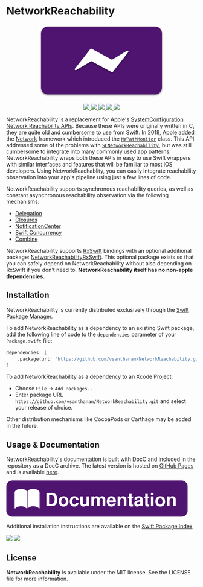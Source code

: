 # NetworkReachability

<p align="center">
    <img width="330" height="190" src="Images/Card.svg">
    <br />
    <br />
    <a href="https://github.com/vsanthanam/NetworkReachability/blob/main/LICENSE">
        <img src="https://img.shields.io/github/license/vsanthanam/NetworkReachability" />
    </a>
    <a href="https://github.com/vsanthanam/NetworkReachability/releases">
        <img src="https://img.shields.io/github/v/release/vsanthanam/NetworkReachability" />
    </a>
    <a href="https://github.com/vsanthanam/NetworkReachability/actions/workflows/swift.yml">
        <img src="https://img.shields.io/github/workflow/status/vsanthanam/NetworkReachability/Swift" />
    </a>
    <a href="https://swift.org">
        <img src="https://img.shields.io/badge/swift-5.6-critical" />
    </a>
    <a href="https://developer.apple.com">
        <img src="https://img.shields.io/badge/platform-iOS%2011%20%7C%20macOS%2010.13%20%7C%20tvOS%2011%20%7C%20watchOS%204-lightgrey" />
    </a>
</p>

NetworkReachability is a replacement for Apple's [SystemConfiguration](https://developer.apple.com/documentation/systemconfiguration) [Network Reachability APIs](https://developer.apple.com/documentation/systemconfiguration/scnetworkreachability?language=swift). Because these APIs were originally written in C, they are quite old and cumbersome to use from Swift. In 2018, Apple added the [Network](https://developer.apple.com/documentation/network) framework which introduced the [`NWPathMonitor`](https://developer.apple.com/documentation/network/nwpathmonitor) class. This API addressed some of the problems with [`SCNetworkReachability`](https://developer.apple.com/documentation/systemconfiguration/scnetworkreachability?language=swift), but was still cumbersome to integrate into many commonly used app patterns. NetworkReachability wraps both these APIs in easy to use Swift wrappers with similar interfaces and features that will be familiar to most iOS developers. Using NetworkReachablity, you can easily integrate reachability observation into your app's pipeline using just a few lines of code.

NetworkReachability supports synchronous reachability queries, as well as constant asynchronous reachability observation via the following mechanisms:

* [Delegation](https://developer.apple.com/library/archive/documentation/General/Conceptual/DevPedia-CocoaCore/Delegation.html)
* [Closures](https://docs.swift.org/swift-book/LanguageGuide/Closures.html)
* [NotificationCenter](https://developer.apple.com/documentation/foundation/notificationcenter)
* [Swift Concurrency](https://docs.swift.org/swift-book/LanguageGuide/Concurrency.html)
* [Combine](https://developer.apple.com/documentation/combine)

NetworkReachability supports [RxSwift](https://github.com/ReactiveX/RxSwift) bindings with an optional additional package: [NetworkReachabilityRxSwift](https://github.com/vsanthanam/NetworkReachabilityRxSwift). This optional package exists so that you can safely depend on NetworkReachability without also depending on RxSwift if you don't need to. **NetworkReachability itself has no non-apple dependencies.**

## Installation

NetworkReachability is currently distributed exclusively through the [Swift Package Manager](https://www.swift.org/package-manager/). 

To add NetworkReachability as a dependency to an existing Swift package, add the following line of code to the `dependencies` parameter of your `Package.swift` file:

```swift
dependencies: [
    .package(url: "https://github.com/vsanthanam/NetworkReachability.git", from: "1.0.0")
]
```

To add NetworkReachability as a dependency to an Xcode Project: 

- Choose `File` → `Add Packages...`
- Enter package URL `https://github.com/vsanthanam/NetworkReachability.git` and select your release of choice.

Other distribution mechanisms like CocoaPods or Carthage may be added in the future.

## Usage & Documentation

NetworkReachability's documentation is built with [DocC](https://developer.apple.com/documentation/docc) and included in the repository as a DocC archive. The latest version is hosted on [GitHub Pages](https://pages.github.com) and is available [here](https://reachability.tools/docs/documentation/networkreachability).

[![Documentation](Images/Documentation.svg)](https://reachability.tools/docs/documentation/networkreachability)

Additional installation instructions are available on the [Swift Package Index](https://swiftpackageindex.com/vsanthanam/NetworkReachability)

[![](https://img.shields.io/endpoint?url=https%3A%2F%2Fswiftpackageindex.com%2Fapi%2Fpackages%2Fvsanthanam%2FNetworkReachability%2Fbadge%3Ftype%3Dswift-versions)](https://swiftpackageindex.com/vsanthanam/NetworkReachability)
[![](https://img.shields.io/endpoint?url=https%3A%2F%2Fswiftpackageindex.com%2Fapi%2Fpackages%2Fvsanthanam%2FNetworkReachability%2Fbadge%3Ftype%3Dplatforms)](https://swiftpackageindex.com/vsanthanam/NetworkReachability)

## License

**NetworkReachability** is available under the MIT license. See the LICENSE file for more information.
